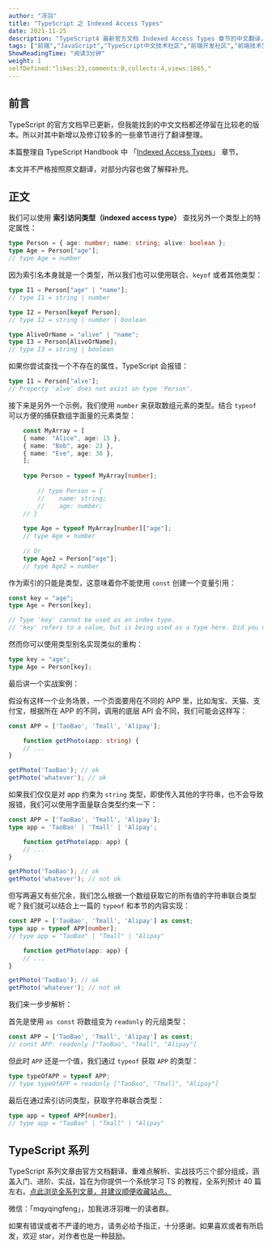 ```yaml
---
author: "冴羽"
title: "TypeScript 之 Indexed Access Types"
date: 2021-11-25
description: "TypeScript4 最新官方文档 Indexed Access Types 章节的中文翻译，同时补充了相关内容"
tags: ["前端","JavaScript","TypeScript中文技术社区","前端开发社区","前端技术交流","前端框架教程","JavaScript 学习资源","CSS 技巧与最佳实践","HTML5 最新动态","前端工程师职业发展","开源前端项目","前端技术趋势"]
ShowReadingTime: "阅读3分钟"
weight: 1
selfDefined:"likes:23,comments:0,collects:4,views:1865,"
---
```

前言
--

TypeScript 的官方文档早已更新，但我能找到的中文文档都还停留在比较老的版本。所以对其中新增以及修订较多的一些章节进行了翻译整理。

本篇整理自 TypeScript Handbook 中 「[Indexed Access Types](https://link.juejin.cn?target=https%3A%2F%2Fwww.typescriptlang.org%2Fdocs%2Fhandbook%2F2%2Findexed-access-types.html "https://www.typescriptlang.org/docs/handbook/2/indexed-access-types.html")」 章节。

本文并不严格按照原文翻译，对部分内容也做了解释补充。

正文
--

我们可以使用 **索引访问类型（indexed access type）** 查找另外一个类型上的特定属性：

```typescript
type Person = { age: number; name: string; alive: boolean };
type Age = Person["age"];
// type Age = number
```

因为索引名本身就是一个类型，所以我们也可以使用联合、`keyof` 或者其他类型：

```typescript
type I1 = Person["age" | "name"];
// type I1 = string | number

type I2 = Person[keyof Person];
// type I2 = string | number | boolean

type AliveOrName = "alive" | "name";
type I3 = Person[AliveOrName];
// type I3 = string | boolean
```

如果你尝试查找一个不存在的属性，TypeScript 会报错：

```typescript
type I1 = Person["alve"];
// Property 'alve' does not exist on type 'Person'.
```

接下来是另外一个示例，我们使用 `number` 来获取数组元素的类型。结合 `typeof` 可以方便的捕获数组字面量的元素类型：

```typescript
    const MyArray = [
    { name: "Alice", age: 15 },
    { name: "Bob", age: 23 },
    { name: "Eve", age: 38 },
    ];
    
    type Person = typeof MyArray[number];
    
        // type Person = {
        //    name: string;
        //    age: number;
    // }
    
    type Age = typeof MyArray[number]["age"];
    // type Age = number
    
    // Or
    type Age2 = Person["age"];
    // type Age2 = number
```

作为索引的只能是类型，这意味着你不能使用 `const` 创建一个变量引用：

```typescript
const key = "age";
type Age = Person[key];

// Type 'key' cannot be used as an index type.
// 'key' refers to a value, but is being used as a type here. Did you mean 'typeof key'?
```

然而你可以使用类型别名实现类似的重构：

```typescript
type key = "age";
type Age = Person[key];
```

最后讲一个实战案例：​

假设有这样一个业务场景，一个页面要用在不同的 APP 里，比如淘宝、天猫、支付宝，根据所在 APP 的不同，调用的底层 API 会不同，我们可能会这样写：

```typescript
const APP = ['TaoBao', 'Tmall', 'Alipay'];

    function getPhoto(app: string) {
    // ...
}

getPhoto('TaoBao'); // ok
getPhoto('whatever'); // ok
```

如果我们仅仅是对 app 约束为 `string` 类型，即使传入其他的字符串，也不会导致报错，我们可以使用字面量联合类型约束一下：

```typescript
const APP = ['TaoBao', 'Tmall', 'Alipay'];
type app = 'TaoBao' | 'Tmall' | 'Alipay';

    function getPhoto(app: app) {
    // ...
}

getPhoto('TaoBao'); // ok
getPhoto('whatever'); // not ok
```

但写两遍又有些冗余，我们怎么根据一个数组获取它的所有值的字符串联合类型呢？我们就可以结合上一篇的 `typeof` 和本节的内容实现：

```typescript
const APP = ['TaoBao', 'Tmall', 'Alipay'] as const;
type app = typeof APP[number];
// type app = "TaoBao" | "Tmall" | "Alipay"

    function getPhoto(app: app) {
    // ...
}

getPhoto('TaoBao'); // ok
getPhoto('whatever'); // not ok
```

我们来一步步解析：

首先是使用 `as const` 将数组变为 `readonly` 的元组类型：

```typescript
const APP = ['TaoBao', 'Tmall', 'Alipay'] as const;
// const APP: readonly ["TaoBao", "Tmall", "Alipay"]
```

但此时 `APP` 还是一个值，我们通过 `typeof` 获取 `APP` 的类型：

```typescript
type typeOfAPP = typeof APP;
// type typeOfAPP = readonly ["TaoBao", "Tmall", "Alipay"]
```

最后在通过索引访问类型，获取字符串联合类型：

```typescript
type app = typeof APP[number];
// type app = "TaoBao" | "Tmall" | "Alipay"
```

TypeScript 系列
-------------

TypeScript 系列文章由官方文档翻译、重难点解析、实战技巧三个部分组成，涵盖入门、进阶、实战，旨在为你提供一个系统学习 TS 的教程，全系列预计 40 篇左右。[点此浏览全系列文章，并建议顺便收藏站点。](https://link.juejin.cn?target=http%3A%2F%2Fts.yayujs.com%2F "http://ts.yayujs.com/")

微信：「mqyqingfeng」，加我进冴羽唯一的读者群。

如果有错误或者不严谨的地方，请务必给予指正，十分感谢。如果喜欢或者有所启发，欢迎 star，对作者也是一种鼓励。